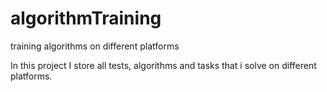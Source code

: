 # algorithmTraining
training algorithms on different platforms

In this project I store all tests, algorithms and tasks that i solve on different platforms.

